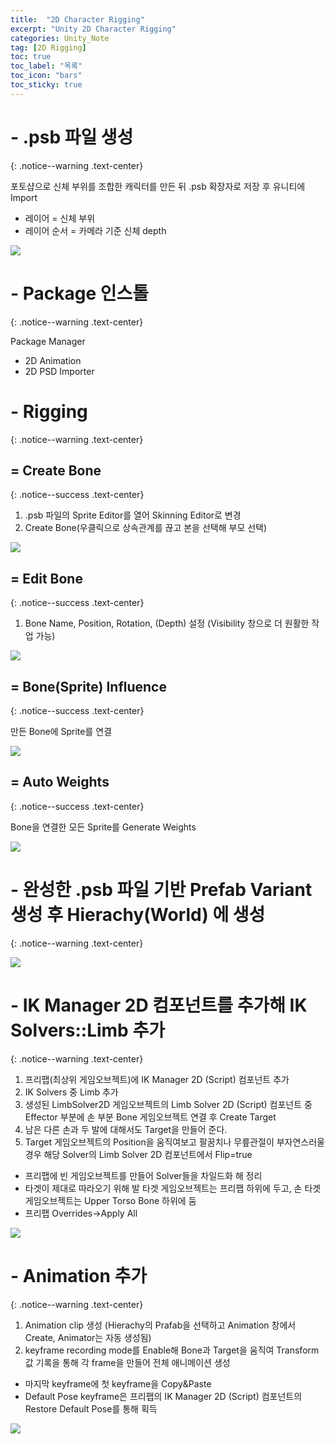 ```yaml
---
title:  "2D Character Rigging"
excerpt: "Unity 2D Character Rigging"
categories: Unity_Note
tag: [2D Rigging]
toc: true
toc_label: "목록"
toc_icon: "bars"
toc_sticky: true
---
```


# - .psb 파일 생성
{: .notice--warning .text-center}

포토샵으로 신체 부위를 조합한 캐릭터를 만든 뒤 .psb 확장자로 저장 후 유니티에 Import

- 레이어 = 신체 부위
- 레이어 순서 = 카메라 기준 신체 depth

<img src="/img/Unity/Unity_Note/2023_08_23_create_psb_file.png"/>

# - Package 인스톨
{: .notice--warning .text-center}

Package Manager
- 2D Animation
- 2D PSD Importer

# - Rigging
{: .notice--warning .text-center}

## = Create Bone
{: .notice--success .text-center}

1. .psb 파일의 Sprite Editor를 열어 Skinning Editor로 변경
2. Create Bone(우클릭으로 상속관계를 끊고 본을 선택해 부모 선택)

<img src="/img/Unity/Unity_Note/2023_08_23_create_bone.png"/>

## = Edit Bone
{: .notice--success .text-center}

1. Bone Name, Position, Rotation, (Depth) 설정 (Visibility 창으로 더 원활한 작업 가능)

<img src="/img/Unity/Unity_Note/2023_08_23_edit_bone.png"/>

## = Bone(Sprite) Influence
{: .notice--success .text-center}

만든 Bone에 Sprite를 연결

<img src="/img/Unity/Unity_Note/2023_08_23_bone_influence.png"/>

## = Auto Weights
{: .notice--success .text-center}

Bone을 연결한 모든 Sprite를 Generate Weights

<img src="/img/Unity/Unity_Note/2023_08_23_auto_weights.png"/>

# - 완성한 .psb 파일 기반 Prefab Variant 생성 후 Hierachy(World) 에 생성
{: .notice--warning .text-center}

<img src="/img/Unity/Unity_Note/2023_08_23_prefab_variant.png"/>

# - IK Manager 2D 컴포넌트를 추가해 IK Solvers::Limb 추가
{: .notice--warning .text-center}

1. 프리팹(최상위 게임오브젝트)에 IK Manager 2D (Script) 컴포넌트 추가
2. IK Solvers 중 Limb 추가
3. 생성된 LimbSolver2D 게임오브젝트의 Limb Solver 2D (Script) 컴포넌트 중 Effector 부분에 손 부분 Bone 게임오브젝트 연결 후 Create Target
4. 남은 다른 손과 두 발에 대해서도 Target을 만들어 준다.
5. Target 게임오브젝트의 Position을 움직여보고 팔꿈치나 무릎관절이 부자연스러울 경우 해당 Solver의 Limb Solver 2D 컴포넌트에서 Flip=true

- 프리팹에 빈 게임오브젝트를 만들어 Solver들을 차일드화 해 정리
- 타겟이 제대로 따라오기 위해 발 타겟 게임오브젝트는 프리팹 하위에 두고, 손 타겟 게임오브젝트는 Upper Torso Bone 하위에 둠
- 프리팹 Overrides->Apply All

<img src="/img/Unity/Unity_Note/2023_08_23_solvers.png"/>

# - Animation 추가
{: .notice--warning .text-center}

1. Animation clip 생성 (Hierachy의 Prafab을 선택하고 Animation 창에서 Create, Animator는 자동 생성됨)
2. keyframe recording mode를 Enable해 Bone과 Target을 움직여 Transform 값 기록을 통해 각 frame을 만들어 전체 애니메이션 생성

- 마지막 keyframe에 첫 keyframe을 Copy&Paste
- Default Pose keyframe은 프리팹의 IK Manager 2D (Script) 컴포넌트의 Restore Default Pose를 통해 획득

<img src="/img/Unity/Unity_Note/2023_08_23_animation.png"/>